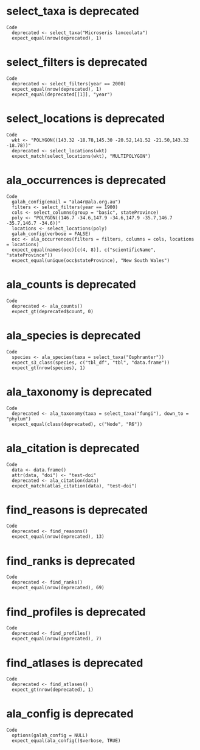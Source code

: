# select_taxa is deprecated

    Code
      deprecated <- select_taxa("Microseris lanceolata")
      expect_equal(nrow(deprecated), 1)

# select_filters is deprecated

    Code
      deprecated <- select_filters(year == 2000)
      expect_equal(nrow(deprecated), 1)
      expect_equal(deprecated[[1]], "year")

# select_locations is deprecated

    Code
      wkt <- "POLYGON((143.32 -18.78,145.30 -20.52,141.52 -21.50,143.32 -18.78))"
      deprecated <- select_locations(wkt)
      expect_match(select_locations(wkt), "MULTIPOLYGON")

# ala_occurrences is deprecated

    Code
      galah_config(email = "ala4r@ala.org.au")
      filters <- select_filters(year == 1900)
      cols <- select_columns(group = "basic", stateProvince)
      poly <- "POLYGON((146.7 -34.6,147.9 -34.6,147.9 -35.7,146.7 -35.7,146.7 -34.6))"
      locations <- select_locations(poly)
      galah_config(verbose = FALSE)
      occ <- ala_occurrences(filters = filters, columns = cols, locations = locations)
      expect_equal(names(occ)[c(4, 8)], c("scientificName", "stateProvince"))
      expect_equal(unique(occ$stateProvince), "New South Wales")

# ala_counts is deprecated

    Code
      deprecated <- ala_counts()
      expect_gt(deprecated$count, 0)

# ala_species is deprecated

    Code
      species <- ala_species(taxa = select_taxa("Osphranter"))
      expect_s3_class(species, c("tbl_df", "tbl", "data.frame"))
      expect_gt(nrow(species), 1)

# ala_taxonomy is deprecated

    Code
      deprecated <- ala_taxonomy(taxa = select_taxa("fungi"), down_to = "phylum")
      expect_equal(class(deprecated), c("Node", "R6"))

# ala_citation is deprecated

    Code
      data <- data.frame()
      attr(data, "doi") <- "test-doi"
      deprecated <- ala_citation(data)
      expect_match(atlas_citation(data), "test-doi")

# find_reasons is deprecated

    Code
      deprecated <- find_reasons()
      expect_equal(nrow(deprecated), 13)

# find_ranks is deprecated

    Code
      deprecated <- find_ranks()
      expect_equal(nrow(deprecated), 69)

# find_profiles is deprecated

    Code
      deprecated <- find_profiles()
      expect_equal(nrow(deprecated), 7)

# find_atlases is deprecated

    Code
      deprecated <- find_atlases()
      expect_gt(nrow(deprecated), 1)

# ala_config is deprecated

    Code
      options(galah_config = NULL)
      expect_equal(ala_config()$verbose, TRUE)


